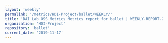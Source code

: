 ```yaml
---
layout: 'weekly'
permalink: '/metrics/HDI-Project/ballet/WEEKLY/'
title: 'DAI Lab OSS Metrics Metrics report for ballet | WEEKLY-REPORT-2019-11-17'
organization: 'HDI-Project'
repository: 'ballet'
current_date: '2019-11-17'
---
```

